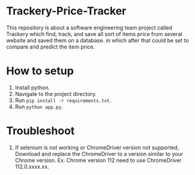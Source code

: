 # Trackery-Price-Tracker
This repository is about a software engineering team project called Trackery which find, track, and save all sort of items price from several website and saved them on a database. in which after that could be set to compare and predict the item price.

# How to setup
1. Install python.
2. Navigate to the project directory.
4. Run `pip install -r requirements.txt`.
5. Run `python app.py`.


# Troubleshoot
1. If selenium is not working or ChromeDriver version not supported, Download and replace the ChromeDriver to a version similar to your Chrome version. Ex. Chrome version 112 need to use ChromeDriver 112.0.xxxx.xx.